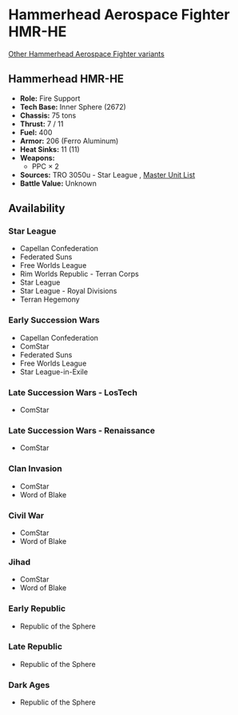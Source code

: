 # Hammerhead Aerospace Fighter HMR-HE 

[Other Hammerhead Aerospace Fighter variants](../hammerhead_aerospace_fighter.md) 

## Hammerhead HMR-HE 

- **Role:** Fire Support 
- **Tech Base:** Inner Sphere (2672) 
- **Chassis:** 75 tons 
- **Thrust:** 7 / 11 
- **Fuel:** 400 
- **Armor:** 206 (Ferro Aluminum) 
- **Heat Sinks:** 11 (11) 
- **Weapons:** 
  - PPC × 2 
- **Sources:** TRO 3050u - Star League , [Master Unit List](http://masterunitlist.info/Unit/Details/1375) 
- **Battle Value:** Unknown 

## Availability 

### Star League 

- Capellan Confederation 
- Federated Suns 
- Free Worlds League 
- Rim Worlds Republic - Terran Corps 
- Star League 
- Star League - Royal Divisions 
- Terran Hegemony 

### Early Succession Wars 

- Capellan Confederation 
- ComStar 
- Federated Suns 
- Free Worlds League 
- Star League-in-Exile 

### Late Succession Wars - LosTech 

- ComStar 

### Late Succession Wars - Renaissance 

- ComStar 

### Clan Invasion 

- ComStar 
- Word of Blake 

### Civil War 

- ComStar 
- Word of Blake 

### Jihad 

- ComStar 
- Word of Blake 

### Early Republic 

- Republic of the Sphere 

### Late Republic 

- Republic of the Sphere 

### Dark Ages 

- Republic of the Sphere 


